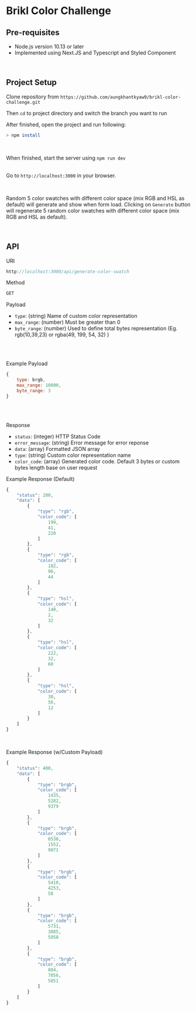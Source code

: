 # Brikl Color Challenge

## Pre-requisites

  - Node.js version 10.13 or later
  - Implemented using Next.JS and Typescript and Styled Component

<br/>

## Project Setup

Clone repository from `https://github.com/aungkhantkyaw9/brikl-color-challenge.git`

Then `cd` to project directory and switch the branch you want to run


After finished, open the project and run following:

```bash
> npm install
```

<br/>

When finished, start the server using `npm run dev` <br/><br/>

Go to `http://localhost:3000` in your browser. 

<br/>

Random 5 color swatches with different color space (mix RGB and HSL as default) will generate and show when form load. Clicking on `Generate` button will regenerate 5 random color swatches with different color space (mix RGB and HSL as default).

<br/>

## API

URI
```Javascript
http://localhost:3000/api/generate-color-swatch
```

Method
```Javascript
GET
```

Payload
-   `type`: (string) Name of custom color representation
-   `max_range`: (number) Must be greater than 0
-   `byte_range`: (number) Used to define total bytes representation (Eg. rgb(10,39,23) or rgba(49, 199, 54, 32) )

<br><br>

Example Payload
```Javascript
{
    type: brgb,
    max_range: 10000,
    byte_range: 3
}
```

<br><Br>

Response
-   `status`: (integer) HTTP Status Code
-   `error_message`: (string) Error message for error reponse
-   `data`: (array) Formatted JSON array
-   `type`: (string) Custom color representation name
-   `color_code`: (array) Generated color code. Default 3 bytes or custom bytes length base on user request


Example Response (Default)
```Javascript
{
    "status": 200,
    "data": [
        {
            "type": "rgb",
            "color_code": [
                199,
                41,
                220
            ]
        },
        {
            "type": "rgb",
            "color_code": [
                182,
                96,
                44
            ]
        },
        {
            "type": "hsl",
            "color_code": [
                140,
                2,
                32
            ]
        },
        {
            "type": "hsl",
            "color_code": [
                222,
                32,
                60
            ]
        },
        {
            "type": "hsl",
            "color_code": [
                30,
                56,
                12
            ]
        }
    ]
}
```

<br>

Example Response (w/Custom Payload)
```Javascript
{
    "status": 400,
    "data": [
        {
            "type": "brgb",
            "color_code": [
                1435,
                5282,
                9379
            ]
        },
        {
            "type": "brgb",
            "color_code": [
                6538,
                1552,
                9071
            ]
        },
        {
            "type": "brgb",
            "color_code": [
                5410,
                4253,
                58
            ]
        },
        {
            "type": "brgb",
            "color_code": [
                5731,
                3885,
                5958
            ]
        },
        {
            "type": "brgb",
            "color_code": [
                884,
                7056,
                5851
            ]
        }
    ]
}
```